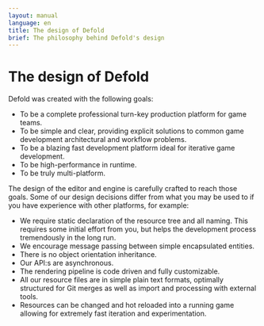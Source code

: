 ```yaml
---
layout: manual
language: en
title: The design of Defold
brief: The philosophy behind Defold's design
---
```


# The design of Defold

Defold was created with the following goals:

- To be a complete professional turn-key production platform for game teams.
- To be simple and clear, providing explicit solutions to common game development architectural and workflow problems.
- To be a blazing fast development platform ideal for iterative game development.
- To be high-performance in runtime.
- To be truly multi-platform.

The design of the editor and engine is carefully crafted to reach those goals. Some of our design decisions differ from what you may be used to if you have experience with other platforms, for example:

- We require static declaration of the resource tree and all naming. This requires some initial effort from you, but helps the development process tremendously in the long run.
- We encourage message passing between simple encapsulated entities.
- There is no object orientation inheritance.
- Our API:s are asynchronous.
- The rendering pipeline is code driven and fully customizable.
- All our resource files are in simple plain text formats, optimally structured for Git merges as well as import and processing with external tools.
- Resources can be changed and hot reloaded into a running game allowing for extremely fast iteration and experimentation.
